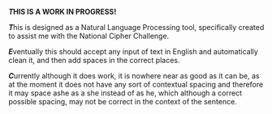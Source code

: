 ***T*HIS IS A WORK IN PROGRESS!**

***T***his is designed as a Natural Language Processing tool, specifically created to assist me with the National Cipher Challenge.

***E***ventually this should accept any input of text in English and automatically clean it, and then add spaces in the correct places.
 
***C***urrently although it does work, it is nowhere near as good as it can be, as at the moment it does not have any sort of contextual spacing and therefore it may space ashe as a she instead of as he, which although a correct possible spacing, may not be correct in the context of the sentence. 
